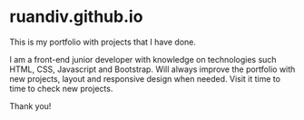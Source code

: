 # ruandiv.github.io

This is my portfolio with projects that I have done.

I am a front-end junior developer with knowledge on technologies such HTML, CSS, Javascript and Bootstrap. Will always improve the portfolio with new projects, layout and responsive design when needed. Visit it time to time to check new projects.

Thank you!
